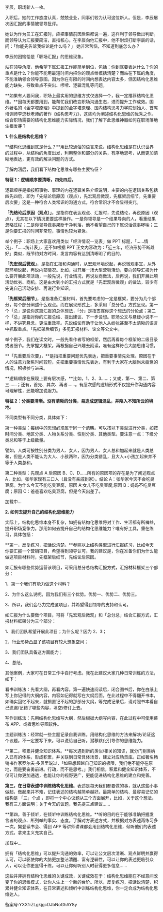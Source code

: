 李辰，职场新人一枚。

入职后，她的工作态度认真，兢兢业业，同事们较为认可这位新人。但是，李辰屡次因汇报的事情被领导批评。

她认为作为员工在汇报时，应把事情前因后果都说一遍，这样利于领导做出判断。而领导认为汇报要简洁，直指核心，在李辰向他汇报中，他不耐烦打断李辰的话，问：「你能先告诉我结论是什么吗？」 她非常苦恼，不知道到底怎么办？

李辰的困恼恰是「职场汇报」的思维现象。

站在领导角度，他希望下属汇报工作能简单到位，包括：你到底要表达什么？你的重点是什么？你能不能用最短时间内把你的观点给概括清楚？而站在下属的角度，不能准确领会领导意图。因为你在有限的时间内想表达内容太多，但因结构化思维能力缺失，导致重点不突出、啰嗦、逻辑混乱等问题。

**如果有人要问我，职场上最实用的思维方式仅选择一个，我一定推荐结构化思维。**因每天都要用到，能帮忙我们改变职场沟通生态，进而提升工作成效。国外著名的《金字塔原理》中提到的金字塔原理、国内结构思考力学院创始人、首席培训师李忠秋老师的著作《结构思考力》，这些均为阐述结构化思维的优秀之作。结合职场需要的结构化思维能力实际情况，我们了解下此思维神器如何在职场落地生根发芽？

**1\. 什么是结构化思维？**

**结构化思维到底是什么？**用比较通俗的语言来说，结构化思维是在认识世界的过程中，从结构的角度出发，利用整体和部分的关系，有序地思考，从而更加清晰地表达，更有效的解决问题的方式。

了解内涵后，我们看下结构化思维有哪些主要特征？

**特征 1：逻辑顺序要清晰，四先四后。**

逻辑顺序是指按照事物、事理的内在逻辑关系介绍说明，主要的内在逻辑关系包括四先四后，即为「先结论后原因（观点），先宏观后微观，先框架后细节，先重要后次要」这是一种符合人类常识的沟通方式，符合常识才不会显得突兀。

**「先结论后原因（观点）」**，是指你在表达观点、汇报时，先说结论，再说原因（观点），尤其在以下情况更要这样操作。一是你领导是一个结果导向的人，看重结果忽略过程；二是你领导做事果断干净利落，他不希望自己的下属说话做事啰嗦；三是你要汇报的时间非常短，事情也较为紧急。

举个例子：职场上大家喜欢用类似「经济情况一览表」做 PPT 标题，「……情况」、「……统计表」，还不如根据 PPT 正文内容改为：「近三年，经济形势不断趋好」类似，既节约对方时间，发言内容有达到清晰明了的目的。

**「先宏观后微观」**，是指在汇报和沟通时，从宏观环境说起，再说微观事宜，从外部环境说起，再说内部情况。比如，拟开展一场大型营销活动，要向领导汇报为什么要开展此项活动，一般先说，行业情况，再说友商做法，后再说，我们开展此项活动优劣、商机。这是由大到小的汇报方式就是「先宏观后微观」的做法，较少有先说自己活动安排、再说行业知识。

**「先框架后细节」**，是指准备汇报材料，首先要考虑的一定是框架，要分为几个部分，每个部分阐述什么观点。而在展现形式上，多采用「总分总」方式呈现。第一个「总」是说你这篇汇报的总体想法，「分」是指支撑你这个想法的分论点；第二个「总」是指对你的汇报总结、提出建议、下一步设想。职场公文与悬疑小说不一样，不讲究悬念，更注重效率。先说结论有助于让他人从纷扰甚至不太清晰的语言中抓取重点。「先框架后细节」多见汇报材料、论文等公文中。

举个例子，我们在读文时，一般先看作者写的框架，然后再看每个框架的二级目录或者细节。先掌握大框架，再根据自己兴趣去阅读，唯有这样符合大脑思维习惯。

**「先重要后次要」，**是指把重要问题优先表达，把重要事情先处理。原因在于人的注意力聚焦时间较短，先把重要事情优先表达，有利于大家在大脑尚未疲惫的情况，积极参与进来。

**逻辑顺序在展现上要有层次感，**比如，1、2、3……；又或，第一、第二、第三……；还有，首先、其次、再者……。有层次感的逻辑形式不仅提升你沟通内容可理解性，还能增加说服力。

**特征 2：分类要清晰。没有清晰的分类，易造成逻辑混乱，并陷入不知所云的境地。**

不同类型有不同分类，具体如下：

第一种类型：每组中的思想必须属于同一个范畴。可以按以下类型进行分类，如按时间分类、地区分类、人物关系分类、性别分类、其他类型。要注意一点：下级分类总和等于上级数量。

譬如，人类可按性别分类为男人、女人，因为男人、女人总和加起来就是人类总和，但是人类不能认为大人、小孩两种，因为分类错乱，且大人+小孩加起来并不等于人类总和。

第二种类型：先观点 A 后原因 B、C、D……所有的原因项的存在是为了阐述观点 A，比如，张华家现有三口人（且没有亲戚到家）。结论 A：张华家今天不会吃臭豆腐。为什么今天不能吃臭豆腐，原因 A:女儿不吃臭豆腐;原因 B：妈妈不吃臭豆腐；原因 C：爸爸喜欢吃臭豆腐，但是今天出差了。

加载中...

**2\. 如何去提升自己的结构化思维能力**

实际上，结构化思维本身不复杂，如拥有结构化思维将对工作、生活都有所裨益，提升职场竞争力。那用如何去提升自己的结构化思维能力？唯有好工具，重在练习，具体包括：

**第一，反复练习，把话说清楚。**参照以上结构类型进行汇报练习，比如今天你要汇报一个营销项目，希望得到领导认可。我的建议是，你在准备你们为什么能做这项目材料时，先框架后细节，先结论后原因。

如汇报有哪些优势运营该项目，可采用总分总结构汇报方式，汇报材料框架三个部分：

1、第一个我们有能力做这个材料？

2、为什么这么说呢，因为我们有三个优势。优势一、优势二、优势三。

3、所以，我们会尽力完成这项目，并希望得到领导的支持和认可。

如汇报为什么要做个项目，可将「先宏观后微观」和「总分总」结合汇报方式，汇报材料框架分为三个部分：

1、我们团队希望开展此项目；为什么呢？因为 2、3；

2、行业形势凸显了该项目有较大想象空间；

3、我们团队具备这方面能力；

4、总结。

其他案例，大家可在日常工作中自行考虑。我在此建议大家几种日常训练的方法，如下：

看书训练法：先看大纲，再看内容。第一遍快速阅读后，闭合图书后，你在白纸上写上你记得的大纲内容，内容如记得就写在大纲后面，在此过程中不得翻开书本，如确实回忆不起来，就搁置记不起的那部分大纲，等完成记录后，请对照书本看自己遗漏/记错了哪些内容，填空/修订上去。

写作训练法：先用结构化思维写大纲，然后根据大纲写内容，在此过程中可使用幕布 APP、或者思维导图软件。

主题训练法：经常就一些主题记录自我训练。用结构化思维的方法来解决/论证这个议题，不一定要写下来，可以说给自己听，潜移默化引导你的思维能力。

**第二，积累并健全知识体系。**每次遇到新的类似/相关的知识，就分门别类纳入已有的体系，形成积累，并关联到日常具体场景，建立对应场景库。正如著名畅销书作家罗尔夫·多贝里说过，「如果想超越自己知识的极限，我们绝不能停在原地，而是要奋勇前进。行动，而不是思考。」我们相信，积累和健全知识体系，不仅可让你更加通透，也能让你的视野更广，更能促进结构化思维的建立和完善。

**第三，在日常表述中训练结构化思维**。表述是每天我们都要做的事，就从这些小事做起，做起来并不难，记住表述的结构越简单越好。最简单的结构、最容易记忆的结构是 「三」个点 ，即将一个中心议题从三个方面展开，比如，关于这个想法，我有三方面说明；关于今天的议题，我先提三点建议……

**第四，善于倾听，在倾听中训练结构化思维。**听的目的在于能够准确把握发言者的观点、所列举的事实、态度。了解对方表述方式，并根据对方表述再练习多一次。樊登读书会、得到 APP 等讲师讲课都会用到结构化思维，倾听他们的表述方式，拿来主义充实自己。

加载中...

拥有「结构化思维」可以提升沟通的效率，可以让公文层次清晰、观点鲜明并赢得认可，可以驱使你的大脑更加整洁清醒、富有逻辑性，可以让你的表述更吸引众人，可以让你更显得干练，可以让你倾听别人时获得更多信息……

这些并非拥有结构化思维的关键成效，关键成效在于：结构化思维能在不经意间改变了你的思维模式，让你人生上一个新的台阶。所以，反复练习，把话说清楚，积累并健全知识体系，在日常表述和倾听中训练结构化思维，你一定会成为结构化思维达人。

备案号:YXX1rZLgkjgcDJbNoGhAY8y